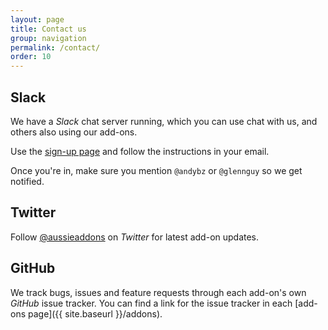 ```yaml
---
layout: page
title: Contact us
group: navigation
permalink: /contact/
order: 10
---
```


## Slack

We have a <i class="fa fa-slack"> Slack</i> chat server running, which you can use chat with us, and others also using our add-ons.

Use the [sign-up page](http://slack-invite.aussieaddons.com) and follow the instructions in your email. 

Once you're in, make sure you mention `@andybz` or `@glennguy` so we get notified.

## Twitter

Follow [@aussieaddons](https://twitter.com/aussieaddons) on <i class="fa fa-twitter"> Twitter</i> for latest add-on updates.


## GitHub

We track bugs, issues and feature requests through each add-on's own <i class="fa fa-github"> GitHub</i> issue tracker. You can find a link for the issue tracker in each [add-ons page]({{ site.baseurl }}/addons).
